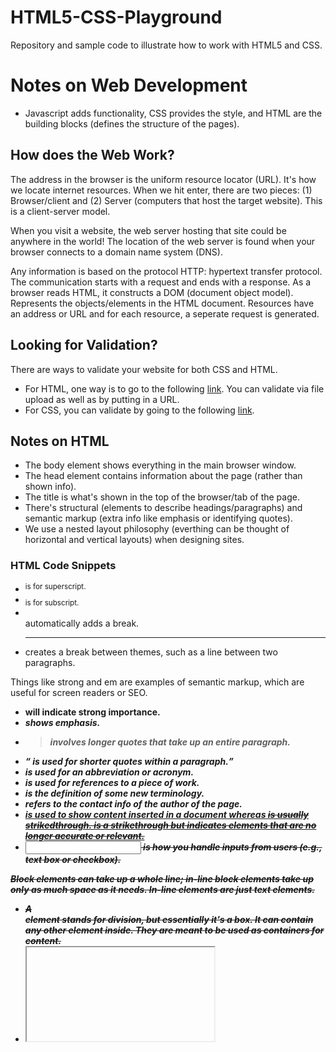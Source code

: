 # HTML5-CSS-Playground

Repository and sample code to illustrate how to work with HTML5 and CSS.

# Notes on Web Development

- Javascript adds functionality, CSS provides the style, and HTML are the building blocks (defines the structure of the pages).

## How does the Web Work?

The address in the browser is the uniform resource locator (URL). It's how we locate internet resources. When we hit enter, there are two pieces: (1) Browser/client and (2) Server (computers that host the target website). This is a client-server model.

When you visit a website, the web server hosting that site could be anywhere in the world! The location of the web server is found when your browser connects to a domain name system (DNS).

Any information is based on the protocol HTTP: hypertext transfer protocol. The communication starts with a request and ends with a response. As a browser reads HTML, it constructs a DOM (document object model). Represents the objects/elements in the HTML document. Resources have an address or URL and for each resource, a seperate request is generated.

## Looking for Validation?

There are ways to validate your website for both CSS and HTML.

- For HTML, one way is to go to the following [link](https://validator.w3.org/). You can validate via file upload as well as by putting in a URL.
- For CSS, you can validate by going to the following [link](https://jigsaw.w3.org/css-validator).

## Notes on HTML

- The body element shows everything in the main browser window.
- The head element contains information about the page (rather than shown info).
- The title is what's shown in the top of the browser/tab of the page.
- There's structural (elements to describe headings/paragraphs) and semantic markup (extra info like emphasis or identifying quotes).
- We use a nested layout philosophy (everthing can be thought of horizontal and vertical layouts) when designing sites.

### HTML Code Snippets

- <sup> is for superscript.
- <sub> is for subscript.
- <br /> automatically adds a break.
- <hr /> creates a break between themes, such as a line between two paragraphs.

Things like strong and em are examples of semantic markup, which are useful for screen readers or SEO.

- <strong> will indicate strong importance.
- <em> shows emphasis.
- <blockquote> involves longer quotes that take up an entire paragraph.
- <q> is used for shorter quotes within a paragraph.
- <abbr> is used for an abbreviation or acronym.
- <cite> is used for references to a piece of work.
- <dfn> is the definition of some new terminology.
- <address> refers to the contact info of the author of the page.
- <ins> is used to show content inserted in a document whereas <del> is usually strikedthrough. <s> is a strikethrough but indicates elements that are no longer accurate or relevant.
- <input> is how you handle inputs from users (e.g., text box or checkbox).

Block elements can take up a whole line; in-line block elements take up only as much space as it needs. In-line elements are just text elements.

- A <div> element stands for division, but essentially it's a box. It can contain any other element inside. They are meant to be used as containers for content.
- <iframe> is a little window that has been cut into the page; in that window you are able to see another page (inline frame). It has a src, height, width attributes. 
- In the meta tag, you can indicate things like robots (how search engines deal with the site), author, pragma (prevent caching), and expiration.
- You can add videos using the HTML5 <video> element, which has many attributes. HTML5 also has an <audio> element for audio files. 

#### HTML Lists

- Ordered lists involve each item being numbered.
  - Uses the <ol> element.
  - Each item in the list is placed between <li> </li>.
- Unordered lists are lists that begin with a bullet point.
  - Uses the <ul> tag.
- Definition lists are made up of a set of terms along with definitions for those terms.
  - Uses the <dl> tag and has <dt> </dt> to define a term being defined. The <dd> </dd> tags.
  - For example <dt> Sashimi </dt> could have <dd> Sliced raw fish </dd> underneath it.

#### Images

- <img> is the tag where you use src to identify where to find the image file.
- <alt> is a text description of the image file.
- <figure> lets you encapsulate images/their caption.
- <figcaption> allows you to caption images.
- You can specify height/width in the img tag itself, but use CSS.
- Images for the web should be saved a resolution of 72 ppi.

#### Tables

- <table> is used to create a table. Written row by row.
- <tr> indicates the start of each row. Table row.
- <td> indicates each cell of a table. Ex. a number.
- You can use the CSS element row/colspan to edit what row/columns look like.
- Long tables will use the following: <thead>, <tbody>, and <tfoot>

#### Forms 
- Using the <form> element and carries an action attribute with a method and id. Every form element requires this action, which value is the URL that will get the information on the page when a form is submitted. 
- Method just refers to GET or POST. Type attribute indicates what kind of input is being created (e.g., text, password). 
- The name tag indicates the name of the input (e.g., could say password). The size and maxlength attributes can be carried. 
- <textarea> is used for multi-line text input. 
- Input type radio is used for buttons. Type checkbox is for checkboxes. Select is for a drop down list. You can have multiple selects as well w/ multiple attribute.
- The type=file input allows you upload a file; you must have a POST method. 
- Submit type is used to send a form to the server. You can even use an image for the submit button via specifying with the src attribute.
- You can group related controls using the <fieldset> element. The <legend> attribute can assist with a caption to identify the purpose of the form. 
- In HTML5, validation is left to the browser -> you use the required attribute.
- Type can also be a date, URL, email, search, etc. Placeholder attribute holds the text you'd like to store. 
- These comments won't be visible in browser if you do it like this: <!-- -->. 

## Notes on CSS

- Stands for Cascading Style Sheets and changes appearance of HTML elements.
- CSS Selector informs us of how to change the elements and what properties to change.
- In HTML, you control this with <style> tags.
- Space in CSS is called "margin."
- Spacing inside the element is "padding."
- In HTML-version-3.0, there's many examples of how to implement CSS.
- A text element is an element that runs inside a line of text.
- You can use the <span> element, assign it a class, and give it styling.
- Void elements don't need a closing tag. <link> enables you to load CSS from an external file.